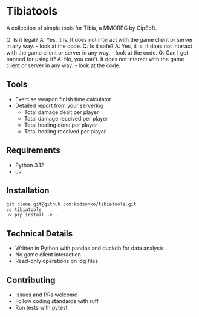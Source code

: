 # Tibiatools

A collection of simple tools for Tibia, a MMORPG by CipSoft.

Q: Is it legal?
A: Yes, it is. It does not interact with the game client or server in any way. - look at the code.
Q: Is it safe?
A: Yes, it is. It does not interact with the game client or server in any way. - look at the code.
Q: Can I get banned for using it?
A: No, you can't. It does not interact with the game client or server in any way. - look at the code.

## Tools

* Exercise weapon finish time calculator
* Detailed report from your serverlog
  * Total damage dealt per player
  * Total damage received per player
  * Total healing done per player
  * Total healing received per player

## Requirements

* Python 3.12
* uv

## Installation

```shell
git clone git@github.com:kodzonko/tibiatools.git
cd tibiatools
uv pip install -e .
```

## Technical Details

* Written in Python with pandas  and duckdb for data analysis
* No game client interaction
* Read-only operations on log files

## Contributing

* Issues and PRs welcome
* Follow coding standards with ruff
* Run tests with pytest
